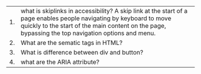 
<table>
  <tr>
    <td>1.</td>
    <td>what is skiplinks in accessibility? 
    A skip link at the start of a page enables people navigating by keyboard to move quickly to the start of the main content on the page, bypassing the top navigation options and menu.

  </td>
</tr>

<tr>
    <td>2. </td>
    <td>What are the sematic tags in HTML?</td>
</tr>

<tr>
    <td>3. </td>
  <td>What is difference between div and button?</td>
</tr>

<tr>
    <td>4. </td>
  <td>what are the ARIA attribute?</td>
</tr>
</table>


